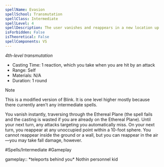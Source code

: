 ```yaml
---
spellName: Evasion
spellSchool: Transmutation
spellClass: Intermediate
spellLevel: 4
spellDescription: The user vanishes and reappears in a new location up to 10 feet away.
isForbidden: False
isTheoretical: False
spellComponents: VS
---
```


*4th-level transmutation*

- Casting Time: 1 reaction, which you take when you are hit by an attack
- Range: Self
- Materials: N/A
- Duration: 1 round

>[!note]
>This is a modified version of Blink. It is one level higher mostly because there currently aren't any intermediate spells.

You vanish instantly, traversing through the Ethereal Plane (the spell fails and the casting is wasted if you are already on the Ethereal Plane). Until your next turn, any attacks targeting you automatically miss. On your next turn, you reappear at any unoccupied point within a 10-foot sphere. You cannot reappear inside the ground or a wall, but you can reappear in the air—you may take fall damage, however.

#Spells/Intermediate #Gameplay 

gameplay:: \*teleports behind you\* Nothin personnel kid